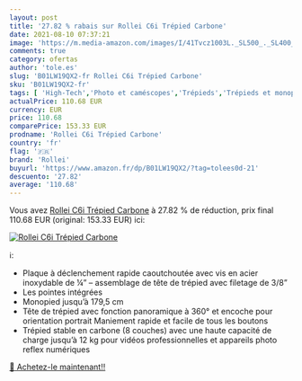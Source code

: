 ```yaml
---
layout: post
title: '27.82 % rabais sur Rollei C6i Trépied Carbone'
date: 2021-08-10 07:37:21
image: 'https://m.media-amazon.com/images/I/41Tvcz1003L._SL500_._SL400_.jpg'
comments: true
category: ofertas
author: 'tole.es'
slug: 'B01LW19QX2-fr Rollei C6i Trépied Carbone'
sku: 'B01LW19QX2-fr'
tags: [ 'High-Tech','Photo et caméscopes','Trépieds','Trépieds et monopods','rollei', ]
actualPrice: 110.68 EUR
currency: EUR
price: 110.68
comparePrice: 153.33 EUR
prodname: 'Rollei C6i Trépied Carbone'
country: 'fr'
flag: '🇫🇷'
brand: 'Rollei'
buyurl: 'https://www.amazon.fr/dp/B01LW19QX2/?tag=tolees0d-21'
descuento: '27.82'
average: '110.68'
---
```


Vous avez [Rollei C6i Trépied Carbone](https://www.amazon.fr/dp/B01LW19QX2/?tag=tolees0d-21)  à  27.82 % de réduction, prix final  110.68 EUR (original: 153.33 EUR) ici:

[![Rollei C6i Trépied Carbone](https://m.media-amazon.com/images/I/41Tvcz1003L._SL500_._SL400_.jpg)](https://www.amazon.fr/dp/B01LW19QX2/?tag=tolees0d-21)

ℹ️:

- Plaque à déclenchement rapide caoutchoutée avec vis en acier inoxydable de ¼” – assemblage de tête de trépied avec filetage de 3/8”
- Les pointes intégrées
- Monopied jusqu’à 179,5 cm
- Tête de trépied avec fonction panoramique à 360° et encoche pour orientation portrait Maniement rapide et facile de tous les boutons
- Trépied stable en carbone (8 couches) avec une haute capacité de charge jusqu’à 12 kg pour vidéos professionnelles et appareils photo reflex numériques

[🛒 Achetez-le maintenant!!](https://www.amazon.fr/dp/B01LW19QX2/?tag=tolees0d-21)
